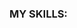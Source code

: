### MY SKILLS:
<img src="https://img.shields.io/badge/-PYTHON-aqua?style=for-the-badge&logo=Python" alt=""> <img src="https://img.shields.io/badge/-Django-green?style=for-the-badge&logo=django" alt="">
<img src="https://img.shields.io/badge/-postgresql-gold?style=for-the-badge&logo=postgresql" alt="">
<img src="https://img.shields.io/badge/-html-black?style=for-the-badge&logo=html5" alt="">
<img src="https://img.shields.io/badge/-css-black?style=for-the-badge&logo=css3" alt="">
<img src="https://img.shields.io/badge/-telegrambot-aqua?style=for-the-badge&logo=telegram" alt="">
<img src="https://img.shields.io/badge/-JAVASCRIPT-important?style=for-the-badge&logo=javascript" alt="">
<img src="https://img.shields.io/badge/-javascript-critical?style=for-the-badge&logo=telegram" alt="">

